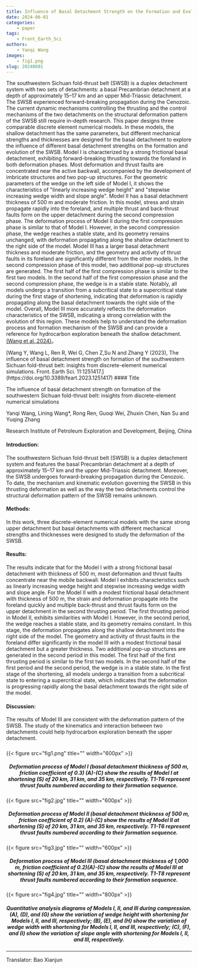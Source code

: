 ```yaml
---
title: Influence of Basal Detachment Strength on the Formation and Evolution of the Southwestern Sichuan Fold-Thrust Belt - Insights from Discrete Element Modeling
date: 2024-06-01
categories:
    - paper
tags:
    - Front_Earth_Sci
authors:
    - Yanqi Wang
images:
    - fig1.png
slug: 20240601
---
```


The southwestern Sichuan fold-thrust belt (SWSB) is a duplex detachment system with two sets of detachments: a basal Precambrian detachment at a depth of approximately 15–17 km and an upper Mid-Triassic detachment. The SWSB experienced forward-breaking propagation during the Cenozoic. The current dynamic mechanisms controlling the thrusting and the control mechanisms of the two detachments on the structural deformation pattern of the SWSB still require in-depth research. This paper designs three comparable discrete element numerical models. In these models, the shallow detachment has the same parameters, but different mechanical strengths and thicknesses are designed for the basal detachment to explore the influence of different basal detachment strengths on the formation and evolution of the SWSB. Model I is characterized by a strong frictional basal detachment, exhibiting forward-breaking thrusting towards the foreland in both deformation phases. Most deformation and thrust faults are concentrated near the active backwall, accompanied by the development of imbricate structures and two pop-up structures. For the geometric parameters of the wedge on the left side of Model I, it shows the characteristics of "linearly increasing wedge height" and "stepwise increasing wedge width and slope angle". Model II has a basal detachment thickness of 500 m and moderate friction. In this model, stress and strain propagate rapidly into the foreland, and multiple thrust and back-thrust faults form on the upper detachment during the second compression phase. The deformation process of Model II during the first compression phase is similar to that of Model I. However, in the second compression phase, the wedge reaches a stable state, and its geometry remains unchanged, with deformation propagating along the shallow detachment to the right side of the model. Model III has a larger basal detachment thickness and moderate friction, and the geometry and activity of thrust faults in its foreland are significantly different from the other models. In the second compression phase of this model, two additional pop-up structures are generated. The first half of the first compression phase is similar to the first two models. In the second half of the first compression phase and the second compression phase, the wedge is in a stable state. Notably, all models undergo a transition from a subcritical state to a supercritical state during the first stage of shortening, indicating that deformation is rapidly propagating along the basal detachment towards the right side of the model. Overall, Model III more accurately reflects the deformation characteristics of the SWSB, indicating a strong correlation with the evolution of this region. These models help to understand the deformation process and formation mechanism of the SWSB and can provide a reference for hydrocarbon exploration beneath the shallow detachment. [(Wang et al.,2024)](#refer-wang2024)。



<div id="refer-wang2024"></div>[Wang Y, Wang L, Ren R, Wei G, Chen Z,Su N and Zhang Y (2023), The influence of basal detachment strength on formation of the southwestern Sichuan fold-thrust belt: insights from discrete-element numerical simulations. Front. Earth Sci. 11:1251417.](https://doi.org/10.3389/feart.2023.1251417)
#### Title

The influence of basal detachment strength on formation of the southwestern Sichuan fold-thrust belt: insights from discrete-element numerical simulations

Yanqi Wang, Lining Wang*, Rong Ren, Guoqi Wei, Zhuxin Chen, Nan Su and Yuqing Zhang

Research Institute of Petroleum Exploration and Development, Beijing, China


#### Introduction: 
The southwestern Sichuan fold-thrust belt (SWSB) is a duplex detachment system and features the basal Precambrian detachment at a depth of approximately 15–17 km and the upper Mid-Triassic detachment. Moreover, the SWSB undergoes forward-breaking propagation during the Cenozoic. To date, the mechanism and kinematic evolution governing the SWSB in this thrusting deformation as well as the way the two detachments control the structural deformation pattern of the SWSB remains unknown.

#### Methods: 
In this work, three discrete-element numerical models with the same strong upper detachment but basal detachments with different mechanical strengths and thicknesses were designed to study the deformation of the SWSB.

#### Results: 
The results indicate that for the Model I with a strong frictional basal detachment with thickness of 500 m, most deformation and thrust faults concentrate near the mobile backwall. Model I exhibits characteristics such as linearly increasing wedge height and stepwise increasing wedge width and slope angle. For the Model II with a modest frictional basal detachment with thickness of 500 m, the strain and deformation propagate into the foreland quickly and multiple back-thrust and thrust faults form on the upper detachment in the second thrusting period. The first thrusting period in Model II, exhibits similarities with Model I. However, in the second period, the wedge reaches a stable state, and its geometry remains constant. In this stage, the deformation propagates along the shallow detachment into the right side of the model. The geometry and activity of thrust faults in the foreland differ significantly in the model III with a modest frictional basal detachment but a greater thickness. Two additional pop-up structures are generated in the second period in this model. The first half of the first thrusting period is similar to the first two models. In the second half of the first period and the second period, the wedge is in a stable state. In the first stage of the shortening, all models undergo a transition from a subcritical state to entering a supercritical state, which indicates that the deformation is progressing rapidly along the basal detachment towards the right side of the model.

#### Discussion: 
The results of Model III are consistent with the deformation pattern of the SWSB. The study of the kinematics and interaction between two detachments could help hydrocarbon exploration beneath the upper detachment.


<h5> </h5>
{{< figure src="fig1.png" title="" width="600px" >}}
<center><h5> Deformation process of Model I (basal detachment thickness of 500 m, friction coefficient of 0.3)
(A)-(C) show the results of Model I at shortening (S) of 20 km, 31 km, and 35 km, respectively. T1-T6 represent thrust faults numbered according to their formation sequence. </h5></center>

<h5> </h5>
{{< figure src="fig2.jpg" title="" width="600px" >}}
<center><h5> Deformation process of Model II (basal detachment thickness of 500 m, friction coefficient of 0.2)
(A)-(C) show the results of Model II at shortening (S) of 20 km, 31 km, and 35 km, respectively. T1-T6 represent thrust faults numbered according to their formation sequence. </h5></center>

<h5> </h5>
{{< figure src="fig3.jpg" title="" width="600px" >}}
<center><h5> Deformation process of Model III (basal detachment thickness of 1,000 m, friction coefficient of 0.2)(A)-(C) show the results of Model III at shortening (S) of 20 km, 31 km, and 35 km, respectively. T1-T8 represent thrust faults numbered according to their formation sequence. </h5></center>

<h5> </h5>
{{< figure src="fig4.jpg" title="" width="800px" >}}
<center><h5> Quantitative analysis diagrams of Models I, II, and III during compression. (A), (D), and (G) show the variation of wedge height with shortening for Models I, II, and III, respectively; (B), (E), and (H) show the variation of wedge width with shortening for Models I, II, and III, respectively; (C), (F), and (I) show the variation of slope angle with shortening for Models I, II, and III, respectively. </h5></center>

---
Translator: Bao Xianjun